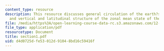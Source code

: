 ```yaml
---
content_type: resource
description: This resource discusses general circulation of the earth?s atmosphere
  and vertical and latitudinal structure of the zonal mean state of the atmosphere.
file: /media/https%3A/open-learning-course-data-rc.s3.amazonaws.com/12-812-general-circulation-of-the-earths-atmosphere-fall-2005/d4d0725dfe53012d91048bd16c59416f_section1.pdf
file_type: application/pdf
resourcetype: Document
title: section1.pdf
uid: d4d0725d-fe53-012d-9104-8bd16c59416f
---
```

